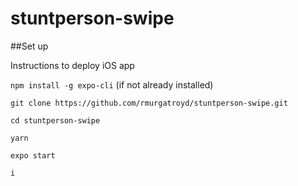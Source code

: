 # stuntperson-swipe

##Set up

Instructions to deploy iOS app

`npm install -g expo-cli` (if not already installed)

`git clone https://github.com/rmurgatroyd/stuntperson-swipe.git`

`cd stuntperson-swipe`

`yarn`

`expo start`

`i`
